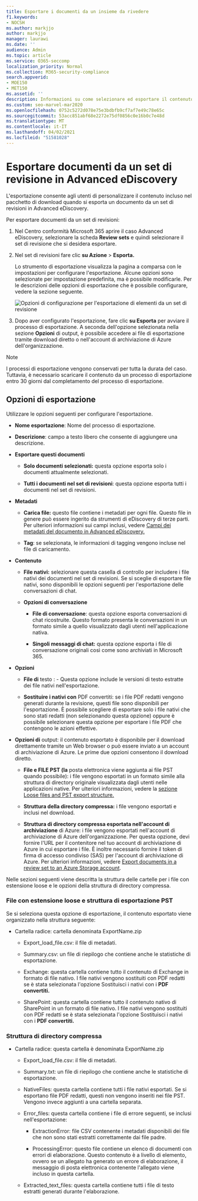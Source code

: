 ```yaml
---
title: Esportare i documenti da un insieme da rivedere
f1.keywords:
- NOCSH
ms.author: markjjo
author: markjjo
manager: laurawi
ms.date: ''
audience: Admin
ms.topic: article
ms.service: O365-seccomp
localization_priority: Normal
ms.collection: M365-security-compliance
search.appverid:
- MOE150
- MET150
ms.assetid: ''
description: Informazioni su come selezionare ed esportare il contenuto da un set di recensioni avanzate di eDiscovery per presentazioni o recensioni esterne.
ms.custom: seo-marvel-mar2020
ms.openlocfilehash: 0752c5272d078e75e3bdbfb9cf7af7e49c78e65c
ms.sourcegitcommit: 53acc851abf68e2272e75df0856c0e16b0c7e48d
ms.translationtype: MT
ms.contentlocale: it-IT
ms.lasthandoff: 04/02/2021
ms.locfileid: "51581028"
---
```

# <a name="export-documents-from-a-review-set-in-advanced-ediscovery"></a>Esportare documenti da un set di revisione in Advanced eDiscovery

L'esportazione consente agli utenti di personalizzare il contenuto incluso nel pacchetto di download quando si esporta un documento da un set di revisioni in Advanced eDiscovery.

Per esportare documenti da un set di revisioni:

1. Nel Centro conformità Microsoft 365 aprire il caso Advanced eDiscovery, selezionare la scheda **Review sets** e quindi selezionare il set di revisione che si desidera esportare.

2. Nel set di revisioni fare clic **su Azione**  >  **Esporta.**

   Lo strumento di esportazione visualizza la pagina a comparsa con le impostazioni per configurare l'esportazione. Alcune opzioni sono selezionate per impostazione predefinita, ma è possibile modificarle. Per le descrizioni delle opzioni di esportazione che è possibile configurare, vedere la sezione seguente.

   ![Opzioni di configurazione per l'esportazione di elementi da un set di revisione](../media/bcfc72c7-4a01-4697-9e16-2965b7f04fdb.png)

3. Dopo aver configurato l'esportazione, fare clic **su Esporta** per avviare il processo di esportazione. A seconda dell'opzione selezionata nella sezione **Opzioni** di output, è possibile accedere ai file di esportazione tramite download diretto o nell'account di archiviazione di Azure dell'organizzazione.

> [!NOTE]
> I processi di esportazione vengono conservati per tutta la durata del caso. Tuttavia, è necessario scaricare il contenuto da un processo di esportazione entro 30 giorni dal completamento del processo di esportazione.

## <a name="export-options"></a>Opzioni di esportazione

Utilizzare le opzioni seguenti per configurare l'esportazione.

- **Nome esportazione**: Nome del processo di esportazione.

- **Descrizione**: campo a testo libero che consente di aggiungere una descrizione.

- **Esportare questi documenti**

  - **Solo documenti selezionati:** questa opzione esporta solo i documenti attualmente selezionati.
  
  - **Tutti i documenti nel set di revisioni**: questa opzione esporta tutti i documenti nel set di revisioni.

- **Metadati**
  
  - **Carica file:** questo file contiene i metadati per ogni file. Questo file in genere può essere ingerito da strumenti di eDiscovery di terze parti. Per ulteriori informazioni sui campi inclusi, vedere [Campi dei metadati del documento in Advanced eDiscovery.](document-metadata-fields-in-Advanced-eDiscovery.md)
  
  - **Tag**: se selezionata, le informazioni di tagging vengono incluse nel file di caricamento.

- **Contenuto**
  
  - **File nativi:** selezionare questa casella di controllo per includere i file nativi dei documenti nel set di revisioni. Se si sceglie di esportare file nativi, sono disponibili le opzioni seguenti per l'esportazione delle conversazioni di chat.
  
  - **Opzioni di conversazione**

    - **File di conversazione**: questa opzione esporta conversazioni di chat ricostruite. Questo formato presenta le conversazioni in un formato simile a quello visualizzato dagli utenti nell'applicazione nativa.

    - **Singoli messaggi di chat:** questa opzione esporta i file di conversazione originali così come sono archiviati in Microsoft 365.

- **Opzioni**

  - **File di** testo : - Questa opzione include le versioni di testo estratte dei file nativi nell'esportazione.
  
  - **Sostituire i nativi con** PDF convertiti: se i file PDF redatti vengono generati durante la revisione, questi file sono disponibili per l'esportazione. È possibile scegliere di esportare solo i file nativi che sono stati redatti (non selezionando questa opzione) oppure è possibile selezionare questa opzione per esportare i file PDF che contengono le azioni effettive.

- **Opzioni di** output: il contenuto esportato è disponibile per il download direttamente tramite un Web browser o può essere inviato a un account di archiviazione di Azure. Le prime due opzioni consentono il download diretto.
  
  - **File e FILE PST (la** posta elettronica viene aggiunta ai file PST quando possibile): i file vengono esportati in un formato simile alla struttura di directory originale visualizzata dagli utenti nelle applicazioni native.  Per ulteriori informazioni, vedere la [sezione Loose files and PST export structure.](#loose-files-and-pst-export-structure)
  
  - **Struttura della directory compressa:** i file vengono esportati e inclusi nel download.
  
  - **Struttura di directory compressa esportata nell'account di archiviazione** di Azure: i file vengono esportati nell'account di archiviazione di Azure dell'organizzazione. Per questa opzione, devi fornire l'URL per il contenitore nel tuo account di archiviazione di Azure in cui esportare i file. È inoltre necessario fornire il token di firma di accesso condiviso (SAS) per l'account di archiviazione di Azure. Per ulteriori informazioni, vedere [Export documents in a review set to an Azure Storage account](download-export-jobs.md).

Nelle sezioni seguenti viene descritta la struttura delle cartelle per i file con estensione loose e le opzioni della struttura di directory compressa.

### <a name="loose-files-and-pst-export-structure"></a>File con estensione loose e struttura di esportazione PST

Se si seleziona questa opzione di esportazione, il contenuto esportato viene organizzato nella struttura seguente:

- Cartella radice: cartella denominata ExportName.zip
  
  - Export_load_file.csv: il file di metadati.
  
  - Summary.csv: un file di riepilogo che contiene anche le statistiche di esportazione.
  
  - Exchange: questa cartella contiene tutto il contenuto di Exchange in formato di file nativo. I file nativi vengono sostituiti con PDF redatti se è stata selezionata l'opzione Sostituisci i nativi con i **PDF convertiti.**
  
  - SharePoint: questa cartella contiene tutto il contenuto nativo di SharePoint in un formato di file nativo. I file nativi vengono sostituiti con PDF redatti se è stata selezionata l'opzione Sostituisci i nativi con i **PDF convertiti.**

### <a name="condensed-directory-structure"></a>Struttura di directory compressa

- Cartella radice: questa cartella è denominata ExportName.zip
  
  - Export_load_file.csv: il file di metadati.
  
  - Summary.txt: un file di riepilogo che contiene anche le statistiche di esportazione.
  
  - NativeFiles: questa cartella contiene tutti i file nativi esportati. Se si esportano file PDF redatti, questi non vengono inseriti nei file PST. Vengono invece aggiunti a una cartella separata.
  
  - Error_files: questa cartella contiene i file di errore seguenti, se inclusi nell'esportazione:

    - ExtractionError: file CSV contenente i metadati disponibili dei file che non sono stati estratti correttamente dai file padre.

    - ProcessingError: questo file contiene un elenco di documenti con errori di elaborazione. Questo contenuto è a livello di elemento, ovvero se un allegato ha generato un errore di elaborazione, il messaggio di posta elettronica contenente l'allegato viene incluso in questa cartella.
  
  - Extracted_text_files: questa cartella contiene tutti i file di testo estratti generati durante l'elaborazione.
